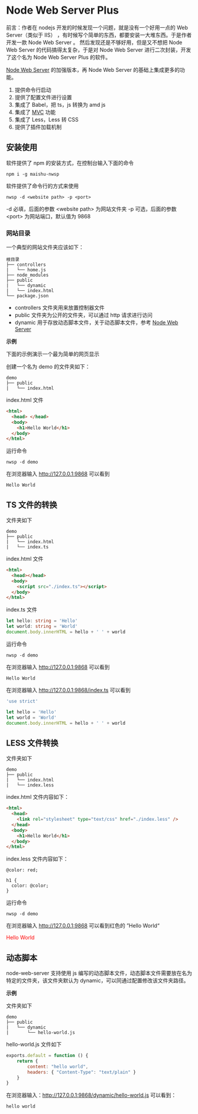 # Node Web Server Plus

前言：作者在 nodejs 开发的时候发现一个问题，就是没有一个好用一点的 Web Server（类似于 IIS） ，有时候写个简单的东西，都要安装一大堆东西。于是作者开发一款 Node Web Server 。
然后发现还是不够好用，但是又不想把 Node Web Server 的代码搞得太复杂，于是对 Node Web Server 进行二次封装，开发了这个名为 Node Web Server Plus 的软件。

[Node Web Server](https://github.com/ansiboy/node-web-server) 的加强版本，再 Node Web Server 的基础上集成更多的功能。

1. 提供命令行启动
1. 提供了配置文件进行设置
1. 集成了 Babel，把 ts，js 转换为 amd js
1. 集成了 [MVC](https://github.com/ansiboy/node-web-server-mvc) 功能
1. 集成了 Less，Less 转 CSS
1. 提供了插件加载机制

## 安装使用

软件提供了 npm 的安装方式，在控制台输入下面的命令

```
npm i -g maishu-nwsp
```

软件提供了命令行的方式来使用

```
nwsp -d <website path> -p <port>
```

-d 必填，后面的参数 \<website path\> 为网站文件夹
-p 可选，后面的参数 \<port> 为网站端口，默认值为 9868

### 网站目录

一个典型的网站文件夹应该如下：

```
根目录
├── controllers
|   └── home.js
├── node_modules
├── public
|   └── dynamic
|   └── index.html
└── package.json
```

- controllers 文件夹用来放置控制器文件
- public 文件夹为公开的文件夹，可以通过 http 请求进行访问
- dynamic 用于存放动态脚本文件，关于动态脚本文件，参考 [Node Web Server](<(https://github.com/ansiboy/node-web-server)>)

**示例**

下面的示例演示一个最为简单的网页显示

创建一个名为 demo 的文件夹如下：

```
demo
├── public
|   └── index.html
```

index.html 文件

```html
<html>
  <head> </head>
  <body>
    <h1>Hello World</h1>
  </body>
</html>
```

运行命令

```
nwsp -d demo
```

在浏览器输入 http://127.0.0.1:9868 可以看到

```
Hello World
```

## TS 文件的转换

文件夹如下

```
demo
├── public
|   └── index.html
|   └── index.ts
```

index.html 文件

```html
<html>
  <head></head>
  <body>
    <script src="./index.ts"></script>
  </body>
</html>
```

index.ts 文件

```ts
let hello: string = 'Hello'
let world: string = 'World'
document.body.innerHTML = hello + ' ' + world
```

运行命令

```
nwsp -d demo
```

在浏览器输入 http://127.0.0.1:9868 可以看到

```
Hello World
```

在浏览器输入 http://127.0.0.1:9868/index.ts 可以看到

```js
'use strict'

let hello = 'Hello'
let world = 'World'
document.body.innerHTML = hello + ' ' + world
```

## LESS 文件转换

文件夹如下

```
demo
├── public
|   └── index.html
|   └── index.less
```

index.html 文件内容如下：

```html
<html>
  <head>
    <link rel="stylesheet" type="text/css" href="./index.less" />
  </head>
  <body>
    <h1>Hello World</h1>
  </body>
</html>
```

index.less 文件内容如下：

```less
@color: red;

h1 {
  color: @color;
}
```

运行命令

```
nwsp -d demo
```

在浏览器输入 http://127.0.0.1:9868 可以看到红色的 ”Hello World“

<div style="color:red">Hello World</div>

## 动态脚本

node-web-server 支持使用 js 编写的动态脚本文件，动态脚本文件需要放在名为特定的文件夹，该文件夹默认为 dynamic，可以同通过配置修改该文件夹路径。


**示例**

文件夹如下

```
demo
├── public
|   └── dynamic
|       └── hello-world.js
```

hello-world.js 文件如下

```js
exports.default = function () {
    return {
        content: "hello world",
        headers: { "Content-Type": "text/plain" }
    }
}
```

在浏览器输入：http://127.0.0.1:9868/dynamic/hello-world.js 可以看到：

```
hello world
```


